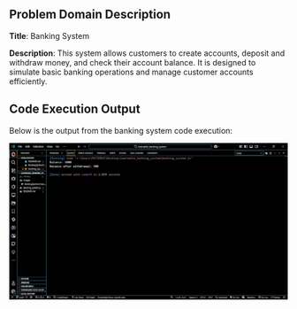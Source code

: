 ## Problem Domain Description

**Title**: Banking System

**Description**: This system allows customers to create accounts, deposit and withdraw money, and check their account balance. It is designed to simulate basic banking operations and manage customer accounts efficiently.


## Code Execution Output
Below is the output from the banking system code execution:

![Output Screenshot](images/system_output.png)
